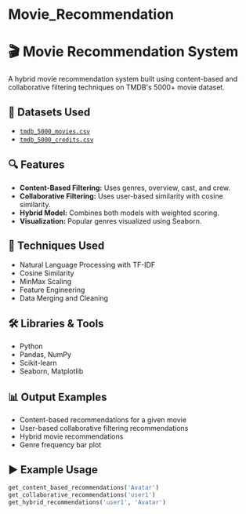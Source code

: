 # Movie_Recommendation
# 🎬 Movie Recommendation System

A hybrid movie recommendation system built using content-based and collaborative filtering techniques on TMDB's 5000+ movie dataset.

## 📁 Datasets Used
- [`tmdb_5000_movies.csv`](https://www.kaggle.com/datasets/tmdb/tmdb-movie-metadata)
- [`tmdb_5000_credits.csv`](https://www.kaggle.com/datasets/tmdb/tmdb-movie-metadata)

## 🔍 Features
- **Content-Based Filtering:** Uses genres, overview, cast, and crew.
- **Collaborative Filtering:** Uses user-based similarity with cosine similarity.
- **Hybrid Model:** Combines both models with weighted scoring.
- **Visualization:** Popular genres visualized using Seaborn.

## 🧠 Techniques Used
- Natural Language Processing with TF-IDF
- Cosine Similarity
- MinMax Scaling
- Feature Engineering
- Data Merging and Cleaning

## 🛠 Libraries & Tools
- Python
- Pandas, NumPy
- Scikit-learn
- Seaborn, Matplotlib

## 📊 Output Examples
- Content-based recommendations for a given movie
- User-based collaborative filtering recommendations
- Hybrid movie recommendations
- Genre frequency bar plot

## ▶️ Example Usage
```python
get_content_based_recommendations('Avatar')
get_collaborative_recommendations('user1')
get_hybrid_recommendations('user1', 'Avatar')

